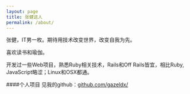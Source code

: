 ```yaml
---
layout: page
title: 张健这人
permalink: /about/
---
```

张健，IT男一枚。期待用技术改变世界，改变自我为先。

喜欢读书和瑜伽。

开发过一些Web项目，熟悉Ruby相关技术，Rails和Off Rails皆宜，相比Ruby, JavaScript略涩；Linux和OSX都通。

####个人项目
见我的github：[github.com/gazeldx/](https://github.com/gazeldx/)